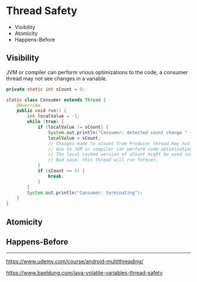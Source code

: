 # Thread Safety

- Visibility
- Atomicity
- Happens-Before



## Visibility

JVM or compiler can perform vrious optimizations to the code, a consumer thread may not see changes in a variable.

```java
private static int sCount = 0;

static class Consumer extends Thread {
    @Override
    public void run() {
        int localValue = -1;
        while (true) {
            if (localValue != sCount) {
                System.out.println("Consumer: detected count change " + sCount);
                localValue = sCount;
              	// Changes made to sCount from Producer thread may not be seen here
              	// due to JVM or compiler can perform code optimizations.
              	// The local cached version of sCount might be used instead.
              	// Bad case: this thread will run forever.
            }
            if (sCount >= 5) {
                break;
            }
        }
        System.out.println("Consumer: terminating");
    }
}
```



## Atomicity



## Happens-Before





------

https://www.udemy.com/course/android-multithreading/

https://www.baeldung.com/java-volatile-variables-thread-safety